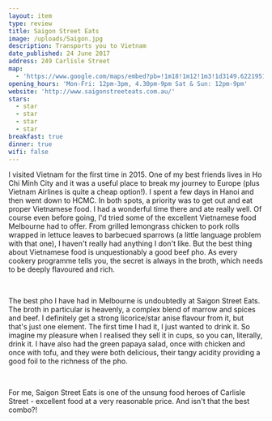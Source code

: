 ```yaml
---
layout: item
type: review
title: Saigon Street Eats
image: /uploads/Saigon.jpg
description: Transports you to Vietnam
date_published: 24 June 2017
address: 249 Carlisle Street
map:
  - 'https://www.google.com/maps/embed?pb=!1m18!1m12!1m3!1d3149.622195154637!2d144.99276355077544!3d-37.869129579642824!2m3!1f0!2f0!3f0!3m2!1i1024!2i768!4f13.1!3m3!1m2!1s0x6ad6684fedf114ed%3A0x979203f258e82905!2sSaigon+Street+Eats!5e0!3m2!1sen!2sau!4v1498271245374'
opening_hours: 'Mon-Fri: 12pm-3pm, 4.30pm-9pm Sat & Sun: 12pm-9pm'
website: 'http://www.saigonstreeteats.com.au/'
stars:
  - star
  - star
  - star
  - star
breakfast: true
dinner: true
wifi: false
---
```



I visited Vietnam for the first time in 2015. One of my best friends lives in Ho Chi Minh City and it was a useful place to break my journey to Europe (plus Vietnam Airlines is quite a cheap option!). I spent a few days in Hanoi and then went down to HCMC. In both spots, a priority was to get out and eat proper Vietnamese food. I had a wonderful time there and ate really well. Of course even before going, I'd tried some of the excellent Vietnamese food Melbourne had to offer. From grilled lemongrass chicken to pork rolls wrapped in lettuce leaves to barbecued sparrows (a little language problem with that one), I haven't really had anything I don't like. But the best thing about Vietnamese food is unquestionably a good beef pho. As every cookery programme tells you, the secret is always in the broth, which needs to be deeply flavoured and rich.

&nbsp;

The best pho I have had in Melbourne is undoubtedly at Saigon Street Eats. The broth in particular is heavenly, a complex blend of marrow and spices and beef. I definitely get a strong licorice/star anise flavour from it, but that's just one element. The first time I had it, I just wanted to drink it. So imagine my pleasure when I realised they sell it in cups, so you can, literally, drink it. I have also had the green papaya salad, once with chicken and once with tofu, and they were both delicious, their tangy acidity providing a good foil to the richness of the pho.

&nbsp;

For me, Saigon Street Eats is one of the unsung food heroes of Carlisle Street - excellent food at a very reasonable price. And isn't that the best combo?!